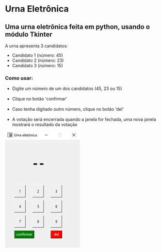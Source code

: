 <h1>Urna Eletrônica</h1>

<h2>Uma urna eletrônica feita em python, usando o módulo Tkinter</h2>

<p>A urna apresenta 3 candidatos: </p>

<ul>

<li> Candidato 1 (número: 45)</li>
<li> Candidato 2 (número: 23)</li>
<li> Candidato 3 (número: 15)</li>

</ul>

<h3>Como usar: </h3>

<ul>

<li>Digite um número de um dos candidatos (45, 23 ou 15) </li>
<br>
<li>Clique no botão 'confirmar' </li>
<br>
<li>Caso tenha digitado outro número, clique no botão 'del'</li>
<br>
<li>A votação será encerrada quando a janela for fechada, uma nova janela mostrará o resultado da votação</li>
</ul>

<img src="urna.png" alt="Foto da Urna">